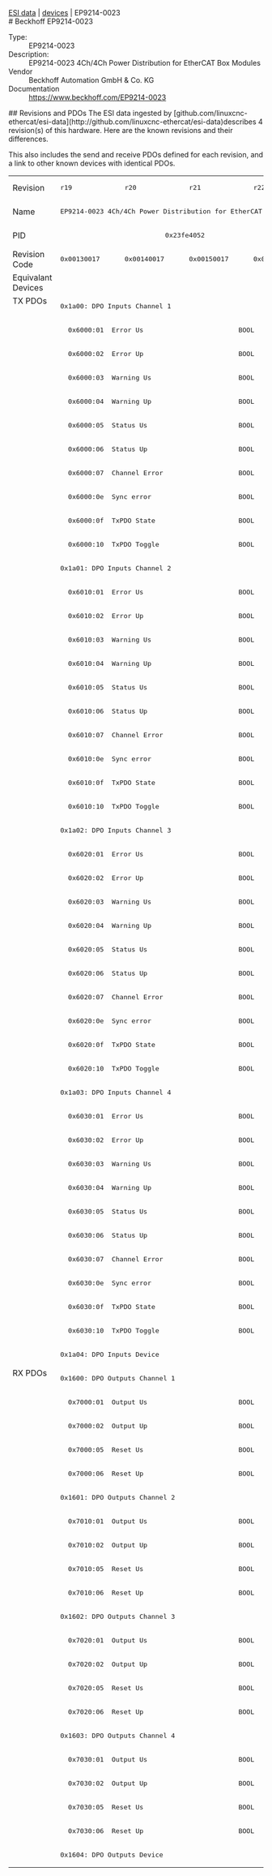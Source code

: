 <div class="nav"><a href="/esi-data">ESI data</a> | <a href="/esi-data/devices">devices</a> | EP9214-0023</div>
#  Beckhoff EP9214-0023

<dl>
  <dt>Type:</dt><dd>EP9214-0023</dd>
  <dt>Description:</dt><dd>EP9214-0023 4Ch/4Ch Power Distribution for EtherCAT Box Modules</dd>
  <dt>Vendor</dt><dd>Beckhoff Automation GmbH & Co. KG</dd>
  <dt>Documentation</dt><dd><a href="https://www.beckhoff.com/EP9214-0023">https://www.beckhoff.com/EP9214-0023</a></dd>
</dl>
## Revisions and PDOs
The ESI data ingested by [github.com/linuxcnc-ethercat/esi-data](http://github.com/linuxcnc-ethercat/esi-data)describes 4 revision(s) of this hardware.  Here are the known revisions and their differences.

This also includes the send and receive PDOs defined for each revision, and a link to other known devices with identical PDOs.

<table>
<tr >
<td class="first">Revision</td>
<td ><pre>r19</pre></td>
<td ><pre>r20</pre></td>
<td ><pre>r21</pre></td>
<td ><pre>r22</pre></td>
</tr>
<tr >
<td class="first">Name</td>
<td  colspan=4 align="center"><pre>EP9214-0023 4Ch/4Ch Power Distribution for EtherCAT Box Modules</pre></td>
</tr>
<tr >
<td class="first">PID</td>
<td  colspan=4 align="center"><pre>0x23fe4052</pre></td>
</tr>
<tr >
<td class="first">Revision Code</td>
<td ><pre>0x00130017</pre></td>
<td ><pre>0x00140017</pre></td>
<td ><pre>0x00150017</pre></td>
<td ><pre>0x00160017</pre></td>
</tr>
<tr >
<td class="first">Equivalant Devices</td>
<td  colspan=4 align="center"></td>
</tr>
<tr class="txpdo pdosection">
<td class="first" rowspan=45 valign=top>TX PDOs</td>
<td colspan=4 align="left"><pre>0x1a00: DPO Inputs Channel 1</pre></td>
<td></td>
</tr>
<tr class="txpdo">
<td  colspan=4 align="left"><pre>  0x6000:01  Error Us                        BOOL</pre></td>
</tr>
<tr class="txpdo">
<td  colspan=4 align="left"><pre>  0x6000:02  Error Up                        BOOL</pre></td>
</tr>
<tr class="txpdo">
<td  colspan=4 align="left"><pre>  0x6000:03  Warning Us                      BOOL</pre></td>
</tr>
<tr class="txpdo">
<td  colspan=4 align="left"><pre>  0x6000:04  Warning Up                      BOOL</pre></td>
</tr>
<tr class="txpdo">
<td  colspan=4 align="left"><pre>  0x6000:05  Status Us                       BOOL</pre></td>
</tr>
<tr class="txpdo">
<td  colspan=4 align="left"><pre>  0x6000:06  Status Up                       BOOL</pre></td>
</tr>
<tr class="txpdo">
<td  colspan=4 align="left"><pre>  0x6000:07  Channel Error                   BOOL</pre></td>
</tr>
<tr class="txpdo">
<td  colspan=4 align="left"><pre>  0x6000:0e  Sync error                      BOOL</pre></td>
</tr>
<tr class="txpdo">
<td  colspan=4 align="left"><pre>  0x6000:0f  TxPDO State                     BOOL</pre></td>
</tr>
<tr class="txpdo">
<td  colspan=4 align="left"><pre>  0x6000:10  TxPDO Toggle                    BOOL</pre></td>
</tr>
<tr class="txpdo pdosection">
<td  colspan=4 align="left"><pre>0x1a01: DPO Inputs Channel 2</pre></td>
</tr>
<tr class="txpdo">
<td  colspan=4 align="left"><pre>  0x6010:01  Error Us                        BOOL</pre></td>
</tr>
<tr class="txpdo">
<td  colspan=4 align="left"><pre>  0x6010:02  Error Up                        BOOL</pre></td>
</tr>
<tr class="txpdo">
<td  colspan=4 align="left"><pre>  0x6010:03  Warning Us                      BOOL</pre></td>
</tr>
<tr class="txpdo">
<td  colspan=4 align="left"><pre>  0x6010:04  Warning Up                      BOOL</pre></td>
</tr>
<tr class="txpdo">
<td  colspan=4 align="left"><pre>  0x6010:05  Status Us                       BOOL</pre></td>
</tr>
<tr class="txpdo">
<td  colspan=4 align="left"><pre>  0x6010:06  Status Up                       BOOL</pre></td>
</tr>
<tr class="txpdo">
<td  colspan=4 align="left"><pre>  0x6010:07  Channel Error                   BOOL</pre></td>
</tr>
<tr class="txpdo">
<td  colspan=4 align="left"><pre>  0x6010:0e  Sync error                      BOOL</pre></td>
</tr>
<tr class="txpdo">
<td  colspan=4 align="left"><pre>  0x6010:0f  TxPDO State                     BOOL</pre></td>
</tr>
<tr class="txpdo">
<td  colspan=4 align="left"><pre>  0x6010:10  TxPDO Toggle                    BOOL</pre></td>
</tr>
<tr class="txpdo pdosection">
<td  colspan=4 align="left"><pre>0x1a02: DPO Inputs Channel 3</pre></td>
</tr>
<tr class="txpdo">
<td  colspan=4 align="left"><pre>  0x6020:01  Error Us                        BOOL</pre></td>
</tr>
<tr class="txpdo">
<td  colspan=4 align="left"><pre>  0x6020:02  Error Up                        BOOL</pre></td>
</tr>
<tr class="txpdo">
<td  colspan=4 align="left"><pre>  0x6020:03  Warning Us                      BOOL</pre></td>
</tr>
<tr class="txpdo">
<td  colspan=4 align="left"><pre>  0x6020:04  Warning Up                      BOOL</pre></td>
</tr>
<tr class="txpdo">
<td  colspan=4 align="left"><pre>  0x6020:05  Status Us                       BOOL</pre></td>
</tr>
<tr class="txpdo">
<td  colspan=4 align="left"><pre>  0x6020:06  Status Up                       BOOL</pre></td>
</tr>
<tr class="txpdo">
<td  colspan=4 align="left"><pre>  0x6020:07  Channel Error                   BOOL</pre></td>
</tr>
<tr class="txpdo">
<td  colspan=4 align="left"><pre>  0x6020:0e  Sync error                      BOOL</pre></td>
</tr>
<tr class="txpdo">
<td  colspan=4 align="left"><pre>  0x6020:0f  TxPDO State                     BOOL</pre></td>
</tr>
<tr class="txpdo">
<td  colspan=4 align="left"><pre>  0x6020:10  TxPDO Toggle                    BOOL</pre></td>
</tr>
<tr class="txpdo pdosection">
<td  colspan=4 align="left"><pre>0x1a03: DPO Inputs Channel 4</pre></td>
</tr>
<tr class="txpdo">
<td  colspan=4 align="left"><pre>  0x6030:01  Error Us                        BOOL</pre></td>
</tr>
<tr class="txpdo">
<td  colspan=4 align="left"><pre>  0x6030:02  Error Up                        BOOL</pre></td>
</tr>
<tr class="txpdo">
<td  colspan=4 align="left"><pre>  0x6030:03  Warning Us                      BOOL</pre></td>
</tr>
<tr class="txpdo">
<td  colspan=4 align="left"><pre>  0x6030:04  Warning Up                      BOOL</pre></td>
</tr>
<tr class="txpdo">
<td  colspan=4 align="left"><pre>  0x6030:05  Status Us                       BOOL</pre></td>
</tr>
<tr class="txpdo">
<td  colspan=4 align="left"><pre>  0x6030:06  Status Up                       BOOL</pre></td>
</tr>
<tr class="txpdo">
<td  colspan=4 align="left"><pre>  0x6030:07  Channel Error                   BOOL</pre></td>
</tr>
<tr class="txpdo">
<td  colspan=4 align="left"><pre>  0x6030:0e  Sync error                      BOOL</pre></td>
</tr>
<tr class="txpdo">
<td  colspan=4 align="left"><pre>  0x6030:0f  TxPDO State                     BOOL</pre></td>
</tr>
<tr class="txpdo">
<td  colspan=4 align="left"><pre>  0x6030:10  TxPDO Toggle                    BOOL</pre></td>
</tr>
<tr class="txpdo pdosection">
<td  colspan=4 align="left"><pre>0x1a04: DPO Inputs Device</pre></td>
</tr>
<tr class="rxpdo pdosection">
<td class="first" rowspan=21 valign=top>RX PDOs</td>
<td colspan=4 align="left"><pre>0x1600: DPO Outputs Channel 1</pre></td>
<td></td>
</tr>
<tr class="rxpdo">
<td  colspan=4 align="left"><pre>  0x7000:01  Output Us                       BOOL</pre></td>
</tr>
<tr class="rxpdo">
<td  colspan=4 align="left"><pre>  0x7000:02  Output Up                       BOOL</pre></td>
</tr>
<tr class="rxpdo">
<td  colspan=4 align="left"><pre>  0x7000:05  Reset Us                        BOOL</pre></td>
</tr>
<tr class="rxpdo">
<td  colspan=4 align="left"><pre>  0x7000:06  Reset Up                        BOOL</pre></td>
</tr>
<tr class="rxpdo pdosection">
<td  colspan=4 align="left"><pre>0x1601: DPO Outputs Channel 2</pre></td>
</tr>
<tr class="rxpdo">
<td  colspan=4 align="left"><pre>  0x7010:01  Output Us                       BOOL</pre></td>
</tr>
<tr class="rxpdo">
<td  colspan=4 align="left"><pre>  0x7010:02  Output Up                       BOOL</pre></td>
</tr>
<tr class="rxpdo">
<td  colspan=4 align="left"><pre>  0x7010:05  Reset Us                        BOOL</pre></td>
</tr>
<tr class="rxpdo">
<td  colspan=4 align="left"><pre>  0x7010:06  Reset Up                        BOOL</pre></td>
</tr>
<tr class="rxpdo pdosection">
<td  colspan=4 align="left"><pre>0x1602: DPO Outputs Channel 3</pre></td>
</tr>
<tr class="rxpdo">
<td  colspan=4 align="left"><pre>  0x7020:01  Output Us                       BOOL</pre></td>
</tr>
<tr class="rxpdo">
<td  colspan=4 align="left"><pre>  0x7020:02  Output Up                       BOOL</pre></td>
</tr>
<tr class="rxpdo">
<td  colspan=4 align="left"><pre>  0x7020:05  Reset Us                        BOOL</pre></td>
</tr>
<tr class="rxpdo">
<td  colspan=4 align="left"><pre>  0x7020:06  Reset Up                        BOOL</pre></td>
</tr>
<tr class="rxpdo pdosection">
<td  colspan=4 align="left"><pre>0x1603: DPO Outputs Channel 4</pre></td>
</tr>
<tr class="rxpdo">
<td  colspan=4 align="left"><pre>  0x7030:01  Output Us                       BOOL</pre></td>
</tr>
<tr class="rxpdo">
<td  colspan=4 align="left"><pre>  0x7030:02  Output Up                       BOOL</pre></td>
</tr>
<tr class="rxpdo">
<td  colspan=4 align="left"><pre>  0x7030:05  Reset Us                        BOOL</pre></td>
</tr>
<tr class="rxpdo">
<td  colspan=4 align="left"><pre>  0x7030:06  Reset Up                        BOOL</pre></td>
</tr>
<tr class="rxpdo pdosection">
<td  colspan=4 align="left"><pre>0x1604: DPO Outputs Device</pre></td>
</tr>
</table>

